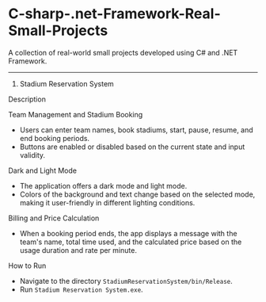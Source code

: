 # C-sharp-.net-Framework-Real-Small-Projects
A collection of real-world small projects developed using C# and .NET Framework.

---

1. Stadium Reservation System

Description

Team Management and Stadium Booking
- Users can enter team names, book stadiums, start, pause, resume, and end booking periods.
- Buttons are enabled or disabled based on the current state and input validity.

Dark and Light Mode
- The application offers a dark mode and light mode.
- Colors of the background and text change based on the selected mode, making it user-friendly in different lighting conditions.

Billing and Price Calculation
- When a booking period ends, the app displays a message with the team's name, total time used, and the calculated price based on the usage duration and rate per minute.

How to Run
- Navigate to the directory `StadiumReservationSystem/bin/Release`.
- Run `Stadium Reservation System.exe`.


